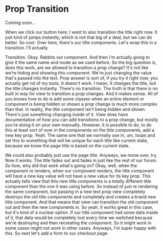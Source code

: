 # Prop Transition

Coming soon...

When we click our button here, I want to also transition the title right now. It just
kind of jumps instantly, which is not that big of a deal, but we can do better. So
cool. Over here, there's our title components. Let's wrap this in a transition. I'll
actually

Transition. Okay. Rabbits out component. And then I'm actually going to give it the
same name and mode as we used before. So the big question is, does this work, are we
allowed to transition a prop change? It's not like we're hiding and showing this
component. We're just changing the value that's passed into the text. Prop answer is
sort of, if you try it right now, you actually get rid of my tools. It doesn't work.
I mean, it changes the title, but the title changes instantly. There's no transition.
The truth is that there is no built in way for view to transition a prop changes. And
it makes sense. All of you knows how to do is add some classes when an entire element
or component is being hidden or shown a prop change is much more complex than that.
In reality, the title component isn't being hidden and shown. There's just something
changing inside of it. View does have documentation of how you can add transitions to
a prop change, but mostly you're doing it on your own manually. However, it is
possible to do, to do this at least sort of over in the components on the title
components, add a new key prop. Yeah. The same one that we normally use in, um, loops
and set this to something that will be unique for each title like current state,
because we know the page title is based on the current state.

We could also probably just use the page title. Anyways, we move over, try. Now it
works. The title fades out and fades in just like the rest of our forum. So how, why
did that work what's going on? Okay, well, when the component re renders, when our
component renders, the title component will have a new key value will not have a new
value for its key prop. This actually tells view that this new title components is a
totally different title component than the one it was using before. So instead of
just re rendering the same component, but passing in a new text prop view completely
destroys the old title components and completely and creates a brand new title
component. And that means that view can transition the old component out and then the
new components in. So yeah, it works great in this case, but it's kind of a nuclear
option. If our title component had some data inside of it, that data would be
completely lost every time we switched because we're destroying and then recreating
the component. So it might work in some cases might not work in other cases. Anyways,
I'm super happy with this. So next let's add a form to our checkout page.

